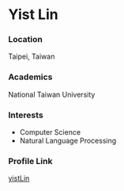 # Yist Lin

### Location

Taipei, Taiwan

### Academics

National Taiwan University

### Interests

- Computer Science
- Natural Language Processing

### Profile Link

[yistLin](https://github.com/yistLin)

